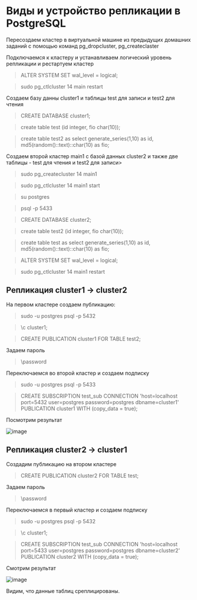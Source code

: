 # Виды и устройство репликации в PostgreSQL

Пересоздаем кластер в виртуальной машине из предыдущих домашних заданий с помощью команд pg_dropcluster, pg_createclaster

Подключаемся к кластеру и устанавливаем логический уровень репликации и рестартуем кластер

> ALTER SYSTEM SET wal_level = logical;

> sudo pg_ctlcluster 14 main restart

Создаем базу данны cluster1 и таблицы test для записи и test2 для чтения

> CREATE DATABASE cluster1;

> create table test (id integer, fio char(10));

> create table test2 as select generate_series(1,10) as id, md5(random()::text)::char(10) as fio;

Создаем второй кластер main1 с базой данных cluster2 и также две таблицы - test для чтения и test2 для записи>

> sudo pg_createcluster 14 main1

> sudo pg_ctlcluster 14 main1 start

> su postgres

> psql -p 5433

> CREATE DATABASE cluster2;

> create table test2 (id integer, fio char(10));

> create table test as select generate_series(1,10) as id, md5(random()::text)::char(10) as fio;

> ALTER SYSTEM SET wal_level = logical;

> sudo pg_ctlcluster 14 main1 restart

## Репликация cluster1 -> cluster2

На первом кластере создаем публикацию:
> sudo -u postgres psql -p 5432

> \c cluster1;

> CREATE PUBLICATION cluster1 FOR TABLE test2;

Задаем пароль
> \password

Переключаемся во второй кластер и создаем подписку

> sudo -u postgres psql -p 5433

> CREATE SUBSCRIPTION test_sub 
CONNECTION 'host=localhost port=5432 user=postgres password=postgres dbname=cluster1' 
PUBLICATION cluster1 WITH (copy_data = true);

Посмотрим результат

![image](https://user-images.githubusercontent.com/116566498/207865002-5e8f3cd4-a12d-4141-a50a-d177233f137f.png)

## Репликация cluster2 -> cluster1

Создадим публикацию на втором кластере

> CREATE PUBLICATION cluster2 FOR TABLE test;

Задаем пароль
> \password

Переключаемся в первый кластер и создаем подписку

> sudo -u postgres psql -p 5432

> \c cluster1;

> CREATE SUBSCRIPTION test_sub 
CONNECTION 'host=localhost port=5433 user=postgres password=postgres dbname=cluster2' 
PUBLICATION cluster2 WITH (copy_data = true);

Смотрим результат

![image](https://user-images.githubusercontent.com/116566498/207866454-068ccfe9-dc17-4611-ba2a-c0498e7b2a1b.png)

Видим, что данные таблиц среплицированы.



